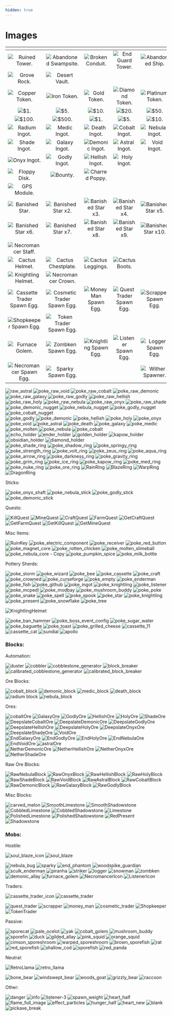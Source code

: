 ```yaml
---
hidden: true
---
```


# Images

<table data-full-width="true"><thead><tr><th align="center"></th><th align="center"></th><th align="center"></th><th align="center"></th><th align="center"></th></tr></thead><tbody><tr><td align="center"><img src="https://github.com/user-attachments/assets/2eb92e8c-cea5-4abc-9c21-1bb37642558e" alt="Ruined Tower."></td><td align="center"><img src="https://github.com/user-attachments/assets/5c0cd2b8-4e6f-4b80-a03c-643778b68f99" alt="Abandoned Swampsite."></td><td align="center"><img src="https://github.com/user-attachments/assets/4283da53-80e5-490f-9953-b1d2e499f11b" alt="Broken Conduit."></td><td align="center"><img src="https://github.com/user-attachments/assets/5343169a-ca09-4e79-b623-7efddc0a2fac" alt="End Guard Tower."></td><td align="center"><img src="https://github.com/user-attachments/assets/ecb51b78-8302-4409-b89a-e3cc08226e4b" alt="Abandoned Ship."></td></tr><tr><td align="center"><img src="https://github.com/user-attachments/assets/26f779d8-b1eb-4735-9809-2c92e026a93f" alt="Grove Rock."></td><td align="center"><img src="https://github.com/user-attachments/assets/34815cbb-7336-49bb-9ffc-adb812a142d1" alt="Desert Vault."></td><td align="center"></td><td align="center"></td><td align="center"></td></tr><tr><td align="center"><img src="https://github.com/user-attachments/assets/71902e4d-6d22-40b3-ba69-69b5b348f73e" alt="Copper Token."></td><td align="center"><img src="https://github.com/user-attachments/assets/a056b672-08e5-4100-9d6d-b5b62be61be1" alt="Iron Token."></td><td align="center"><img src="https://github.com/user-attachments/assets/38611ec4-5bcf-4443-93cc-604b57f75a40" alt="Gold Token."></td><td align="center"><img src="https://github.com/user-attachments/assets/343bd597-b2ac-46ba-85a1-b711385968ff" alt="Diamond Token."></td><td align="center"><img src="https://github.com/user-attachments/assets/289ca6f1-7042-4ad3-8499-f60b764aaaf0" alt="Platinum Token."></td></tr><tr><td align="center"><img src="https://github.com/user-attachments/assets/a1a84865-f609-49d8-857b-7ee92d84ba3d" alt="$1." data-size="original"></td><td align="center"><img src="https://github.com/user-attachments/assets/7903b464-40b1-4f0a-ab0f-c37a761fa0ff" alt="$5."></td><td align="center"><img src="https://github.com/user-attachments/assets/a01892ed-2fa7-49e2-8301-ee494a2b25ee" alt="$10."></td><td align="center"><img src="https://github.com/user-attachments/assets/85ba44bb-71c7-475f-a6df-d0bd613f5bac" alt="$20."></td><td align="center"><img src="https://github.com/user-attachments/assets/640fa861-0b1e-42ad-9cd9-8dd1a94030a4" alt="$50."></td></tr><tr><td align="center"><img src="https://github.com/user-attachments/assets/0707bc12-1f73-4ba1-86bc-2161cae9dd23" alt="$100."></td><td align="center"><img src="https://github.com/user-attachments/assets/9a099754-c655-4863-8de3-463216ce532e" alt="$500."></td><td align="center"><img src="https://github.com/user-attachments/assets/d0c4eacc-8fbf-4824-a728-db446c4d6f60" alt="$1."></td><td align="center"><img src="https://github.com/user-attachments/assets/1afd1931-8f31-44bf-9a95-2dce5e9e520d" alt="$5."></td><td align="center"><img src="https://github.com/user-attachments/assets/09134c4e-ec5a-4ad1-b54b-2aec4f24eabb" alt="$10."></td></tr><tr><td align="center"><img src="https://github.com/user-attachments/assets/53a75b18-e659-4b0e-801a-209b9bdb039b" alt="Radium Ingot."></td><td align="center"><img src="https://github.com/user-attachments/assets/43621ea1-5a1c-4853-93fd-1206f44ea315" alt="Medic Ingot."></td><td align="center"><img src="https://github.com/user-attachments/assets/f4818c7c-f8c9-4218-b546-70a6a439e4cb" alt="Death Ingot."></td><td align="center"><img src="https://github.com/user-attachments/assets/a5a960ad-9791-4325-9ff0-dd820bece694" alt="Cobalt Ingot."></td><td align="center"><img src="https://github.com/user-attachments/assets/21b0e1ab-de86-4f43-8618-453683820f4b" alt="Nebula Ingot."></td></tr><tr><td align="center"><img src="https://github.com/user-attachments/assets/98da9682-eaf5-4bb5-932c-1c12295decc7" alt="Shade Ingot."></td><td align="center"><img src="https://github.com/user-attachments/assets/894ed238-08fb-4fc7-8827-9313e596bf4f" alt="Galaxy Ingot."></td><td align="center"><img src="https://github.com/user-attachments/assets/2332c89f-38d6-4a08-944a-9421758259aa" alt="Demonic Ingot."></td><td align="center"><img src="https://github.com/user-attachments/assets/41cf9ac1-c89c-4eea-9249-76036a858251" alt="Astral Ingot."></td><td align="center"><img src="https://github.com/user-attachments/assets/790448a7-113f-413d-a389-128319f007a7" alt="Void Ingot."></td></tr><tr><td align="center"><img src="https://github.com/user-attachments/assets/637c75db-659f-4e80-b8a0-1454c23727b6" alt="Onyx Ingot."></td><td align="center"><img src="https://github.com/user-attachments/assets/0e423f55-1bf7-4893-a9c2-10b7ba3aab4b" alt="Godly Ingot."></td><td align="center"><img src="https://github.com/user-attachments/assets/e6e26a7c-8964-439e-879d-144557e277d7" alt="Hellish Ingot."></td><td align="center"><img src="https://github.com/user-attachments/assets/3e6cd2a4-3434-4f70-8255-9cd357bfb920" alt="Holy Ingot."></td><td align="center"></td></tr><tr><td align="center"><img src="https://github.com/user-attachments/assets/0fbe80d0-461d-4d9b-9e3b-bb232be4644f" alt="Floppy Disk."></td><td align="center"><img src="https://github.com/user-attachments/assets/d8bf2c01-5a2e-48d1-bee2-c0e3bda56380" alt="Bounty."></td><td align="center"><img src="https://github.com/user-attachments/assets/cce6ba2c-ab4a-4a24-a10f-573629138b25" alt="Charred Poppy."></td><td align="center"></td><td align="center"></td></tr><tr><td align="center"><img src="https://github.com/user-attachments/assets/e86a7ee9-4449-47a6-9164-6b435c473780" alt="GPS Module."></td><td align="center"></td><td align="center"></td><td align="center"></td><td align="center"></td></tr><tr><td align="center"><img src="https://github.com/user-attachments/assets/08783214-707d-4b2d-a217-01674ab56fb2" alt="Banished Star."></td><td align="center"><img src="https://github.com/user-attachments/assets/d78b3861-7b8d-441b-8e55-d47c402c9294" alt="Banished Star x2."></td><td align="center"><img src="https://github.com/user-attachments/assets/0018d60e-8b28-4d11-b867-f34c11a96150" alt="Banished Star x3."></td><td align="center"><img src="https://github.com/user-attachments/assets/dd474d7c-f659-4211-885e-3e57421a4b87" alt="Banished Star x4."></td><td align="center"><img src="https://github.com/user-attachments/assets/03016b1d-1064-4a0c-ac14-cdcd5525e64f" alt="Banished Star x5."></td></tr><tr><td align="center"><img src="https://github.com/user-attachments/assets/8b6fb450-245b-4cf0-9ade-01b882decd37" alt="Banished Star x6."></td><td align="center"><img src="https://github.com/user-attachments/assets/e46be6a6-95e6-4a01-bf93-b449fa7a87ac" alt="Banished Star x7."></td><td align="center"><img src="https://github.com/user-attachments/assets/81aeeb92-520d-4bc1-9502-f9ab6a02ec2f" alt="Banished Star x8."></td><td align="center"><img src="https://github.com/user-attachments/assets/e81dc80e-7c6a-4df4-8851-558d8c2ff173" alt="Banished Star x9."></td><td align="center"><img src="https://github.com/user-attachments/assets/19e1c60f-2ffa-4f0e-969d-d9adb5cacf4b" alt="Banished Star x10."></td></tr><tr><td align="center"><img src="https://github.com/user-attachments/assets/7767df33-d254-42bd-bedd-341ecf4ef2a3" alt=""></td><td align="center"></td><td align="center"></td><td align="center"></td><td align="center"></td></tr><tr><td align="center"><img src="https://github.com/user-attachments/assets/455a60a4-97f6-4aab-bbed-b7270c231835" alt="Necromancer Staff."></td><td align="center"></td><td align="center"></td><td align="center"></td><td align="center"></td></tr><tr><td align="center"><img src="https://github.com/user-attachments/assets/850e08c0-abce-4a21-a1fd-436e074c7696" alt="Cactus Helmet."></td><td align="center"><img src="https://github.com/user-attachments/assets/8967ca1c-a60f-4381-8d36-5e2064d856c9" alt="Cactus Chestplate."></td><td align="center"><img src="https://github.com/user-attachments/assets/890240ab-05c7-42da-9aca-e7036a3c4536" alt="Cactus Leggings."></td><td align="center"><img src="https://github.com/user-attachments/assets/852a986f-8edd-4d9a-a62a-299b17922e02" alt="Cactus Boots."></td><td align="center"></td></tr><tr><td align="center"><img src="https://github.com/user-attachments/assets/8111c426-ab44-45ce-9c07-58e80a288964" alt="Knightling Helmet."></td><td align="center"><img src="https://github.com/user-attachments/assets/f4ee359f-7a23-44ba-8981-6c5bbdac1725" alt="Necromancer Crown."></td><td align="center"></td><td align="center"></td><td align="center"></td></tr><tr><td align="center"><img src="https://github.com/user-attachments/assets/321a7cbd-75fc-4479-91d2-a69fb57689fa" alt="Cassette Trader Spawn Egg."></td><td align="center"><img src="https://github.com/user-attachments/assets/6d4a7fae-289d-4d1c-a406-7bca180005b8" alt="Cosmetic Trader Spawn Egg."></td><td align="center"><img src="https://github.com/user-attachments/assets/74cc0e12-4b94-459b-8c1a-f106825b7108" alt="Money Man Spawn Egg."></td><td align="center"><img src="https://github.com/user-attachments/assets/3fd6dd17-c5f9-471a-873e-57eb1c6a94a2" alt="Quest Trader Spawn Egg."></td><td align="center"><img src="https://github.com/user-attachments/assets/3d3bae55-466f-48fc-81bc-20748a5ff5f8" alt="Scrapper Spawn Egg."></td></tr><tr><td align="center"><img src="https://github.com/user-attachments/assets/750db759-30dd-4ce3-b600-63e65218d470" alt="Shopkeeper Spawn Egg."></td><td align="center"><img src="https://github.com/user-attachments/assets/a6ba4018-5f52-4dc3-977e-df9b367a4f02" alt="Token Trader Spawn Egg."></td><td align="center"></td><td align="center"></td><td align="center"></td></tr><tr><td align="center"><img src="https://github.com/user-attachments/assets/928dc5bb-5e1a-4c1d-a92c-309b8e397a9a" alt="Furnace Golem."></td><td align="center"><img src="https://github.com/user-attachments/assets/87aa0be8-5f73-48a3-a97f-2505d820ff3e" alt="Zombken Spawn Egg."></td><td align="center"><img src="https://github.com/user-attachments/assets/7616c6a0-401e-48d4-a430-0b6fd5c3639f" alt="Knightling Spawn Egg."></td><td align="center"><img src="https://github.com/user-attachments/assets/975858ae-55f0-4f3f-8942-cd18a249b89e" alt="Listener Spawn Egg."></td><td align="center"><img src="https://github.com/user-attachments/assets/538aff43-f2f3-4405-836b-d1597817bf9c" alt="Logger Spawn Egg."></td></tr><tr><td align="center"><img src="https://github.com/user-attachments/assets/7d309a9f-b2ea-478e-a000-a17ff0fcb667" alt="Necromancer Spawn Egg."></td><td align="center"><img src="https://github.com/user-attachments/assets/ab72d6e0-1e5e-4463-bc75-23df6406a2a7" alt="Sparky Spawn Egg."></td><td align="center"></td><td align="center"></td><td align="center"><img src="https://github.com/user-attachments/assets/94e903b2-7c38-477c-a5aa-ac6df0f9a455" alt="Wither Spawner."></td></tr></tbody></table>



<div data-full-width="true"><img src="https://github.com/user-attachments/assets/27891a4d-5b2c-4aef-9b1f-0626acd7e443" alt="raw_astral"> <img src="https://github.com/user-attachments/assets/3ce048b9-eeba-4f16-b798-7d64c64d8019" alt="poke_raw_void"> <img src="https://github.com/user-attachments/assets/7148a15d-59ed-4a2b-81aa-f031d3d5ef55" alt="poke_raw_cobalt"> <img src="https://github.com/user-attachments/assets/15d1b338-ccaf-4ea1-9d37-77eef8aba21d" alt="poke_raw_demonic"> <img src="https://github.com/user-attachments/assets/f36294fc-0e70-42c3-b7ac-f2d2bef79623" alt="poke_raw_galaxy"> <img src="https://github.com/user-attachments/assets/2a203cab-9df5-4865-8ac9-69f02ee1c415" alt="poke_raw_godly"> <img src="https://github.com/user-attachments/assets/38701246-68fb-49d2-b6da-e00baeed17d8" alt="poke_raw_hellish"> <img src="https://github.com/user-attachments/assets/4ac06344-cea1-4c4b-a735-dc9d479805c2" alt="poke_raw_holy"> <img src="https://github.com/user-attachments/assets/27d0d1a6-0c75-453b-bd55-0daf466dd02e" alt="poke_raw_nebula"> <img src="https://github.com/user-attachments/assets/b42c5751-3402-4724-9a55-b545444cc5b7" alt="poke_raw_onyx"> <img src="https://github.com/user-attachments/assets/53eb112e-1ed9-4e09-9b09-f4f2206461ef" alt="poke_raw_shade"></div>

<div data-full-width="true"><img src="https://github.com/user-attachments/assets/a3d02a19-dcad-4c20-acac-39ae7761c855" alt="poke_demonic_nugget"> <img src="https://github.com/user-attachments/assets/8a9b549c-7be4-40a6-b91a-e52d4bc316e6" alt="poke_nebula_nugget"> <img src="https://github.com/user-attachments/assets/7af8515a-ad1b-4b05-b0c2-57b220938e75" alt="poke_godly_nugget"> <img src="https://github.com/user-attachments/assets/8cdeb228-b758-4b2c-873a-208cf8bcdc77" alt="poke_cobalt_nugget"></div>

<div data-full-width="true"><img src="https://github.com/user-attachments/assets/10deb511-7690-4f33-85cb-08dbaa6850b3" alt="poke_godly"> <img src="https://github.com/user-attachments/assets/4a58e30f-0f3b-4a71-9ffa-97d8257b4038" alt="poke_demonic"> <img src="https://github.com/user-attachments/assets/f97b86e7-a909-4350-a4a5-ab6296aea67c" alt="poke_hellish"> <img src="https://github.com/user-attachments/assets/af3c03d9-d11b-4fe4-9284-d4fb1451ed2c" alt="poke_holy"> <img src="https://github.com/user-attachments/assets/9fbada47-b090-4b56-a50c-9e83343b2c3e" alt="poke_onyx"> <img src="https://github.com/user-attachments/assets/dac66eaf-d083-43e2-93a6-c7ada66124c8" alt="poke_void"> <img src="https://github.com/user-attachments/assets/e5f27edf-429f-4fe7-a11e-34e498e0bb8b" alt="poke_astral"> <img src="https://github.com/user-attachments/assets/54c35055-0c1d-41aa-9c41-5ebbf6558149" alt="poke_death"> <img src="https://github.com/user-attachments/assets/91e05169-43be-4ea2-874b-4648548dcf5f" alt="poke_galaxy"> <img src="https://github.com/user-attachments/assets/4d76818f-0c13-4de9-846d-90094d966173" alt="poke_medic"> <img src="https://github.com/user-attachments/assets/ed575ad7-5411-40a0-971a-99affaaf7d28" alt="poke_molten"> <img src="https://github.com/user-attachments/assets/7a4a98d9-c2a4-4218-b37d-3351dee2b6c2" alt="poke_nebula"> <img src="https://github.com/user-attachments/assets/e58f477e-f83e-462f-86f8-48883f72b861" alt="poke_cobalt"></div>

<div data-full-width="true"><img src="https://github.com/user-attachments/assets/1a73ccd0-fc5d-457f-a5bc-f3206dec7afd" alt="echo_holder"> <img src="https://github.com/user-attachments/assets/a6ee6653-c855-4657-9a5c-e10bb7b81ade" alt="ender_holder"> <img src="https://github.com/user-attachments/assets/f55ef824-6a4d-471b-9af7-4fd67f2299e0" alt="golden_holder"> <img src="https://github.com/user-attachments/assets/e083a07c-ca9f-4e88-94df-c13cf43f2ddc" alt="kapow_holder"> <img src="https://github.com/user-attachments/assets/877144fc-9525-4479-8974-f1353fb1ca52" alt="obsidian_holder"> <img src="https://github.com/user-attachments/assets/67ae712c-5fb3-44a4-99a4-f388681ec13d" alt="diamond_holder"></div>

<div data-full-width="true"><img src="https://github.com/user-attachments/assets/4a1d32b4-e361-48c0-8ea1-3c0533cd4909" alt="poke_shade_ring"> <img src="https://github.com/user-attachments/assets/f8ff245a-f7dc-4cda-90b7-2fbcb05b64bc" alt="poke_shadow_ring"> <img src="https://github.com/user-attachments/assets/059b3bfe-dafa-476e-9674-e2e6f00919f9" alt="poke_springy_ring"> <img src="https://github.com/user-attachments/assets/229fef00-ee31-4bca-a49e-779256ad814b" alt="poke_strength_ring"> <img src="https://github.com/user-attachments/assets/75f0c50d-9876-4485-a46a-785d7daa88ba" alt="poke_volt_ring"> <img src="https://github.com/user-attachments/assets/9d26abb3-4520-492e-a70e-6088dc0f736f" alt="poke_zeus_ring"> <img src="https://github.com/user-attachments/assets/4c3e1893-668f-414b-9e0d-43c4d143db19" alt="poke_aqua_ring"> <img src="https://github.com/user-attachments/assets/fcd1ed3f-cb33-45c3-9b30-6fca5c3529a0" alt="poke_arrow_ring"> <img src="https://github.com/user-attachments/assets/b988702b-a469-498a-a34a-bf169d02a8c8" alt="poke_darkness_ring"> <img src="https://github.com/user-attachments/assets/4ef0184a-8322-48f6-8877-33612d64210a" alt="poke_gravity_ring"> <img src="https://github.com/user-attachments/assets/b93edaa1-5574-4272-8b65-e94d471f8011" alt="poke_grim_ring"> <img src="https://github.com/user-attachments/assets/02da2564-cafe-4c56-b140-c9bae95997ba" alt="poke_ice_ring"> <img src="https://github.com/user-attachments/assets/84a0b0d3-28a8-458c-9897-6f6302bcec97" alt="poke_kapow_ring"> <img src="https://github.com/user-attachments/assets/79215e83-90b4-452c-9651-ba7c95b86eb8" alt="poke_med_ring"> <img src="https://github.com/user-attachments/assets/d3a0f6ba-7697-4a46-9db1-98a31ff9d4f3" alt="poke_nuke_ring"> <img src="https://github.com/user-attachments/assets/03ca69b9-0b12-4b37-ace1-cf83bda706ca" alt="poke_ore_ring"> <img src="https://github.com/user-attachments/assets/a36355a5-c64d-4093-858d-c9aab64038ab" alt="RainRing"> <img src="https://github.com/user-attachments/assets/31a202b2-b9dc-4fac-960e-0930c24a2ed4" alt="BlazeRing"> <img src="https://github.com/user-attachments/assets/f968dcda-9871-49a0-a208-b49f519ed9ca" alt="WarpRing"> <img src="https://github.com/user-attachments/assets/f928dfcb-abe1-4446-ab9b-e1f01bbc512e" alt="DragonRing"></div>

Sticks:

<div data-full-width="true"><img src="https://github.com/user-attachments/assets/a3414dac-2ab0-4f48-9401-e1724dc29e06" alt="poke_onyx_shaft"> <img src="https://github.com/user-attachments/assets/35eabd0d-edb3-4a69-9890-d02d3674dd6d" alt="poke_nebula_stick"> <img src="https://github.com/user-attachments/assets/ee155826-bf49-494d-8d64-b2c330db0604" alt="poke_godly_stick"> <img src="https://github.com/user-attachments/assets/5588ec3a-5ad1-4b31-b10b-21bc955034b3" alt="poke_demonic_stick"></div>

Quests:

<div data-full-width="true"><img src="https://github.com/user-attachments/assets/9e31ecd4-8d75-4aa5-bbdc-fd12405a6916" alt="KillQuest"> <img src="https://github.com/user-attachments/assets/4016125d-db95-40f1-ada3-06990168ac86" alt="MineQuest"> <img src="https://github.com/user-attachments/assets/e2fed163-9b58-4314-8f19-c026581aa0dd" alt="CraftQuest"> <img src="https://github.com/user-attachments/assets/6d109603-643a-48be-a447-f261da15d1b6" alt="FarmQuest"> <img src="https://github.com/user-attachments/assets/1a8910ab-b4c3-4c4b-afec-d6d21ac716a8" alt="GetCraftQuest"> <img src="https://github.com/user-attachments/assets/2df45f44-4451-4497-9ac4-c4dad3c63197" alt="GetFarmQuest"> <img src="https://github.com/user-attachments/assets/73bf5dab-49dd-404a-9e48-4f2389960cf4" alt="GetKillQuest"> <img src="https://github.com/user-attachments/assets/3ceaaa58-43d4-4f70-a35d-aa47cc859159" alt="GetMineQuest"></div>

Misc Items:

<div data-full-width="true"><img src="https://github.com/user-attachments/assets/f1bc0edd-5af4-4ad8-b33c-d2f2ac52882b" alt="RuinKey"> <img src="https://github.com/user-attachments/assets/74fc7c8a-64ec-44e5-b227-588b7485a088" alt="poke_electric_component"> <img src="https://github.com/user-attachments/assets/d5e4412f-b092-413f-99d9-a9e09033cd29" alt="poke_receiver"> <img src="https://github.com/user-attachments/assets/fc83789b-3243-493e-8d39-eef443cd0653" alt="poke_red_button"> <img src="https://github.com/user-attachments/assets/1f634ad3-89be-4c1b-a221-e0c713fe2aa2" alt="poke_magnet_core"> <img src="https://github.com/user-attachments/assets/34d03e37-9cd2-4047-b7cf-a83b0ce93f99" alt="poke_rotten_chicken"> <img src="https://github.com/user-attachments/assets/e13f83a8-b0d5-47ed-bd3d-9623c9a5fab5" alt="poke_molten_slimeball"> <img src="https://github.com/user-attachments/assets/057890f5-7558-4ffa-bba9-40c022d46622" alt="poke_nebula_core - Copy"> <img src="https://github.com/user-attachments/assets/a96961e2-9018-4f25-bcc5-811abff55a78" alt="poke_pumpkin_spice"> <img src="https://github.com/user-attachments/assets/ab064ff8-ecab-4101-b7e7-a7ec210c4788" alt="poke_milk_bottle"></div>

Pottery Sherds:

<div data-full-width="true"><img src="https://github.com/user-attachments/assets/6d9ffac7-ce19-487b-b511-3973f211446f" alt="poke_storm"> <img src="https://github.com/user-attachments/assets/d7e84687-9b57-46cf-b3fb-efcd8abdd4d8" alt="poke_wizard"> <img src="https://github.com/user-attachments/assets/327c9ff6-83c8-40d6-9846-adf61a689954" alt="poke_bee"> <img src="https://github.com/user-attachments/assets/c51d3165-1d65-4379-8ba5-9bba09e201c0" alt="poke_cassette"> <img src="https://github.com/user-attachments/assets/da820c5d-de4b-4737-9ff6-fd216a26728b" alt="poke_craft"> <img src="https://github.com/user-attachments/assets/403e5439-0251-4f71-a74e-21c63652133c" alt="poke_crowned"> <img src="https://github.com/user-attachments/assets/10f33fcb-305e-4824-a2b3-8f5e22630b5c" alt="poke_curseforge"> <img src="https://github.com/user-attachments/assets/3cf2195d-be7c-4c99-8d40-6e3291ae974e" alt="poke_empty"> <img src="https://github.com/user-attachments/assets/f845f679-a5fb-4dc9-9d79-d26cbac1e01a" alt="poke_enderman"> <img src="https://github.com/user-attachments/assets/4cad8dfd-b4d7-4db4-ad0b-6be633700dcd" alt="poke_fish"> <img src="https://github.com/user-attachments/assets/424cafb4-d1e3-42a4-b8fd-e79d93ad03ed" alt="poke_github"> <img src="https://github.com/user-attachments/assets/6f9556af-6538-4bf0-8e43-7233b7d5d46a" alt="poke_ingot"> <img src="https://github.com/user-attachments/assets/074cd50d-8eb1-47ea-bb64-4331a4cadeb0" alt="poke_knightling"> <img src="https://github.com/user-attachments/assets/2a438f8f-4a2d-4dd3-b5f8-f35cdfed9288" alt="poke_listener"> <img src="https://github.com/user-attachments/assets/6930e1a8-4086-4747-acd3-792c14fe47c1" alt="poke_mcpedl"> <img src="https://github.com/user-attachments/assets/93427291-9343-4da2-9bca-5eeca1128e04" alt="poke_modbay"> <img src="https://github.com/user-attachments/assets/990bd85b-4b5c-4a42-8a62-57a60c0cb0fa" alt="poke_mushroom_buddy"> <img src="https://github.com/user-attachments/assets/1cc7dd0a-9b4e-4fa9-a368-0e726cc01cb8" alt="poke_poke"> <img src="https://github.com/user-attachments/assets/9e3df67d-5067-4fc2-a2da-498b7595a331" alt="poke_snake"> <img src="https://github.com/user-attachments/assets/ffb28058-732b-4b96-9bb6-8327ff2f9873" alt="poke_spell"> <img src="https://github.com/user-attachments/assets/5ecfb098-a454-42ea-804f-03537ecbe44f" alt="poke_spook"> <img src="https://github.com/user-attachments/assets/0eab2ff3-ca98-4521-8fd3-70d1940b1da0" alt="poke_star"> <img src="https://github.com/user-attachments/assets/ecf8890d-bcd7-40fe-a234-bae304578bc9" alt="poke_knightling"> <img src="https://github.com/user-attachments/assets/b5d48316-3453-4ba5-a1d6-bc7a1db5188e" alt="poke_present"> <img src="https://github.com/user-attachments/assets/85dafcd5-7833-4793-9c7a-9ddd089fc4b5" alt="poke_snowflake"> <img src="https://github.com/user-attachments/assets/8a675011-fce8-4c65-b162-4c79a294ec79" alt="poke_tree"></div>

![KnightlingHelmet](https://github.com/user-attachments/assets/8111c426-ab44-45ce-9c07-58e80a288964)

<div data-full-width="true"><img src="https://github.com/user-attachments/assets/9d9cce25-0d83-4086-9e74-0f97c52190d4" alt="poke_ban_hammer"> <img src="https://github.com/user-attachments/assets/a7627a43-c3d4-4924-8a95-c87394c7d164" alt="poke_boss_event_config"> <img src="https://github.com/user-attachments/assets/81d985f3-0c44-468e-ba2e-65c26664b823" alt="poke_sugar_water"> <img src="https://github.com/user-attachments/assets/faa23787-87a1-4aee-8d45-01ec89b1e3d2" alt="poke_baguette"> <img src="https://github.com/user-attachments/assets/32798c35-58b5-420e-920e-2d6ee12c84aa" alt="poke_toast"> <img src="https://github.com/user-attachments/assets/a4aa7585-f950-4da9-9cee-e5a5d421b66b" alt="poke_grilled_cheese"> <img src="https://github.com/user-attachments/assets/2899fc15-710e-4530-a3f3-17b87699a2a6" alt="cassette_11"> <img src="https://github.com/user-attachments/assets/34b07696-af86-4a48-bf19-a97ab0dc4516" alt="cassette_cat"> <img src="https://github.com/user-attachments/assets/c239d81f-8290-4661-a140-45ada10d53de" alt="sundial"> <img src="https://github.com/user-attachments/assets/3d12db84-a7f5-40a4-99be-4659a23bc287" alt="apollo"></div>

### Blocks:

Automation:

<div data-full-width="true"><img src="https://github.com/user-attachments/assets/8ee539e5-315e-4aa7-8a8d-ada4f3b1fa31" alt="duster"> <img src="https://github.com/user-attachments/assets/706de320-8301-454e-b64d-871aadf2d8fd" alt="cobbler"> <img src="https://github.com/user-attachments/assets/34cb4b48-f320-41d3-a8aa-68b6f2bb7bb2" alt="cobblestone_generator"> <img src="https://github.com/user-attachments/assets/59e91e4a-dab2-4e5f-806e-1af64adc4099" alt="block_breaker"> <img src="https://github.com/user-attachments/assets/9051e0cd-612d-415a-863c-81739eadbee8" alt="calibrated_cobblestone_generator"> <img src="https://github.com/user-attachments/assets/02ae54a7-e8a3-4888-b37e-b83721e6ab63" alt="calibrated_block_breaker"></div>

Ore Blocks:

<div data-full-width="true"><img src="https://github.com/user-attachments/assets/4a13c762-0f6f-40af-84e8-d50db1294a5d" alt="cobalt_block"> <img src="https://github.com/user-attachments/assets/e550ae03-d155-4182-bea5-16e7cbbce30f" alt="demonic_block"> <img src="https://github.com/user-attachments/assets/28cf0752-7ccd-4aa4-91bf-4987fb9da51c" alt="medic_block"> <img src="https://github.com/user-attachments/assets/af642063-35e7-4d6f-946b-81bc19c7dd98" alt="death_block"> <img src="https://github.com/user-attachments/assets/fe0ea111-53b9-4b17-afed-e5873cf4a3a7" alt="radium block"> <img src="https://github.com/user-attachments/assets/d7998150-2531-4071-91d8-5210c8bc5795" alt="nebula_block"></div>

Ores:

<div data-full-width="true"><img src="https://github.com/user-attachments/assets/b764cf3c-bec6-4819-9412-f69c94e783e5" alt="cobaltOre"> <img src="https://github.com/user-attachments/assets/9effb38f-b9b3-418b-9d55-f0a67f795e80" alt="GalaxyOre"> <img src="https://github.com/user-attachments/assets/fd5d887d-09cb-4ba4-a89a-2b7e34de271b" alt="GodlyOre"> <img src="https://github.com/user-attachments/assets/f4a2afe9-f3e4-49b7-a502-86d4ec3fbde6" alt="HellishOre"> <img src="https://github.com/user-attachments/assets/de2806df-f02f-4b41-936c-103188283016" alt="HolyOre"> <img src="https://github.com/user-attachments/assets/56b2db0d-ae78-472a-8a90-568af9762b1a" alt="ShadeOre"></div>

<div data-full-width="true"><img src="https://github.com/user-attachments/assets/8358f27d-dcc5-48c1-b9b8-ed6a006f53d2" alt="DeepslateCobaltOre"> <img src="https://github.com/user-attachments/assets/3a504ca0-f0e8-4d24-af8b-8d7c65985827" alt="DeepslateDemonicOre"> <img src="https://github.com/user-attachments/assets/cff3ee32-aff0-4504-b148-58e5728a0e54" alt="DeepslateGodlyOre"> <img src="https://github.com/user-attachments/assets/6cc28f0e-7286-44e4-b39d-41d9c5fb2697" alt="DeepslateHellishOre"> <img src="https://github.com/user-attachments/assets/db2140db-3310-4861-b732-c7852cd9a185" alt="DeepslateHolyOre"> <img src="https://github.com/user-attachments/assets/46fdf310-c125-47d5-856e-80f7a949b139" alt="DeepslateOnyxOre"> <img src="https://github.com/user-attachments/assets/26c8ac65-df89-4f33-9170-0e0f1dec2bef" alt="DeepslateShadeOre"> <img src="https://github.com/user-attachments/assets/72da1935-3366-4a5c-96d1-4bc57c148b43" alt="VoidOre"></div>

<div data-full-width="true"><img src="https://github.com/user-attachments/assets/2d6b70fd-202b-4f0c-89bb-9fa4ca6dce87" alt="EndGalaxyOre"> <img src="https://github.com/user-attachments/assets/9f7a6d96-696d-46cf-9e92-d579741a6898" alt="EndGodlyOre"> <img src="https://github.com/user-attachments/assets/da498772-e7fc-4eab-92f6-823740c79c94" alt="EndHolyOre"> <img src="https://github.com/user-attachments/assets/c683db91-e731-4885-8266-ce6e188303f5" alt="EndNebulaOre"> <img src="https://github.com/user-attachments/assets/5eb0754a-8b2f-4c0c-b30f-ac2dc1720031" alt="EndVoidOre"> <img src="https://github.com/user-attachments/assets/d2d358bf-1649-4a69-93d1-860b5c3e533f" alt="astralOre"></div>

<div data-full-width="true"><img src="https://github.com/user-attachments/assets/8bcceeb2-2e8d-477f-95e5-63cf511f3689" alt="NetherDemonicOre"> <img src="https://github.com/user-attachments/assets/157d98cc-8250-42e6-aa32-7eff118ec5f1" alt="NetherHellishOre"> <img src="https://github.com/user-attachments/assets/8d0a62bb-c3ff-42db-9e2b-598d886dea1a" alt="NetherOnyxOre"> <img src="https://github.com/user-attachments/assets/beec0061-a11b-4e5d-9a50-f447b5d75274" alt="NetherShadeOre"></div>

Raw Ore Blocks:

<div data-full-width="true"><img src="https://github.com/user-attachments/assets/160e5d54-b32e-4b78-9d75-676e05f591f0" alt="RawNebulaBlock"> <img src="https://github.com/user-attachments/assets/e3c374e2-266f-4532-818c-a9e225bc74ae" alt="RawOnyxBlock"> <img src="https://github.com/user-attachments/assets/c7dfe120-db74-45f5-bd58-416745dfd18b" alt="RawHellishBlock"> <img src="https://github.com/user-attachments/assets/b6e9fe92-93ba-4fb5-a4fc-362f5a7cd7ea" alt="RawHolyBlock"> <img src="https://github.com/user-attachments/assets/dd33c85d-d0d6-4078-bef7-ee007cc7731c" alt="RawShadeBlock"> <img src="https://github.com/user-attachments/assets/747e33df-a17c-402a-be00-e5662a1fb4af" alt="RawVoidBlock"> <img src="https://github.com/user-attachments/assets/0fbdda80-41e4-4426-aa6d-017f0456eeae" alt="RawAstralBlock"> <img src="https://github.com/user-attachments/assets/ad2a2a10-b2fc-45fd-ad62-a1c0765e5ee0" alt="RawCobaltBlock"> <img src="https://github.com/user-attachments/assets/43617968-5e4a-4cd7-b2e0-b44deeec55d0" alt="RawDemonicBlock"> <img src="https://github.com/user-attachments/assets/88aab0b1-c76b-436e-9c83-4e4abf01460e" alt="RawGalaxyBlock"> <img src="https://github.com/user-attachments/assets/1f7add1a-6a72-47bc-83b6-795e4bd7301e" alt="RawGodlyBlock"></div>

Misc Blocks:

<div data-full-width="true"><img src="https://github.com/user-attachments/assets/d6eef8f5-1125-495a-9d90-72e20d2d7e64" alt="carved_melon"> <img src="https://github.com/user-attachments/assets/87fa69a8-7745-4de6-94a1-6060aac3f52b" alt="SmoothLimestone"> <img src="https://github.com/user-attachments/assets/cebe1a06-7d89-449b-8bdd-b568afa96a70" alt="SmoothShadowstone"> <img src="https://github.com/user-attachments/assets/6486505d-81ca-429e-bfce-efaf6951d131" alt="CobbledLimestone"> <img src="https://github.com/user-attachments/assets/e2de3a29-7821-4724-8fc7-cb7d1a1a653d" alt="CobbledShadowstone"> <img src="https://github.com/user-attachments/assets/f21c9fa8-4c50-43a5-af34-6beb59583755" alt="Limestone"> <img src="https://github.com/user-attachments/assets/bb3554f0-b399-4f50-8e8b-045783fbb0a9" alt="PolishedLimestone"> <img src="https://github.com/user-attachments/assets/3f57df91-191f-4644-8b1b-73ce8d3d6ec5" alt="PolishedShadowstone"> <img src="https://github.com/user-attachments/assets/1bb9cac2-5c5d-44fc-9ad8-7e3934d76f5c" alt="RedPresent"> <img src="https://github.com/user-attachments/assets/a34717d6-44f3-487a-b8c2-12633a98c3fd" alt="Shadowstone"></div>

### Mobs:

Hostile:

![soul\_blaze\_icon](https://github.com/user-attachments/assets/006c02eb-0cef-4288-a074-ad3a1771f1d7) ![soul\_blaze](https://github.com/user-attachments/assets/2169f5c1-d358-4969-9c97-bc1e52d0169b)

![nebula\_bug](https://github.com/user-attachments/assets/67865697-1f10-48c2-a6fa-f8f0709bea94) ![sparky](https://github.com/user-attachments/assets/4f0f486f-3fc3-4bbf-a1c6-3535293ad58d) ![end\_phantom](https://github.com/user-attachments/assets/2fbf122b-3f93-467e-95a6-78db6eaa7ca4) ![woodspike\_guardian](https://github.com/user-attachments/assets/7050fe43-68c1-4e6d-9b7c-e647287c029f) ![sculk\_enderman](https://github.com/user-attachments/assets/af6ad833-936f-41e8-8950-626e8c20261e) ![piranha](https://github.com/user-attachments/assets/5afd9bb2-e783-47b6-8f53-ae803a215542) ![striker](https://github.com/user-attachments/assets/dd6ddd88-a93f-4fd0-af0e-c56320652923) ![logger](https://github.com/user-attachments/assets/f6faa954-9386-48c6-94e1-2adcdd984d5b) ![snowman](https://github.com/user-attachments/assets/d60b5c1b-df1a-4cc9-8db6-4e91b18d22f3) ![zombken](https://github.com/user-attachments/assets/6d5e0b3a-d887-4827-bcf3-ea47911a95b1) ![demonic\_allay](https://github.com/user-attachments/assets/20dc2cb0-8d87-4157-8db3-bae28ef15b64) ![furnace\_golem](https://github.com/user-attachments/assets/f1651577-a289-4d58-aed9-e402f0f202d1) ![NecromancerIcon](https://github.com/user-attachments/assets/e973bed3-8e5f-4945-857f-b09595f91817) ![ListenerIcon](https://github.com/user-attachments/assets/f97af77c-129d-411d-9802-fc9a78c7bcd0)

Traders:

![cassette\_trader\_icon](https://github.com/user-attachments/assets/de1365f6-2eac-498b-98d7-e391fb69cc00) ![cassette\_trader](https://github.com/user-attachments/assets/378c83d0-c315-4064-9951-f3017f39ba4c)

![quest\_trader](https://github.com/user-attachments/assets/d0a43b43-6674-49e0-a044-aae613584891) ![scrapper](https://github.com/user-attachments/assets/67ed9674-d15b-4ee5-9757-22c486b17bf1) ![money\_man](https://github.com/user-attachments/assets/b8730220-4755-4ead-a51c-da527ff5f245) ![cosmetic\_trader](https://github.com/user-attachments/assets/0856c7e2-92d2-4860-9abd-b9fe8171266b) ![Shopkeeper](https://github.com/user-attachments/assets/adc1c7b5-4611-4b54-b1a4-1fcaafe6c896) ![TokenTrader](https://github.com/user-attachments/assets/30c5b799-c00c-4ecd-b540-59b99cce7cbe)

Passive:

![sporecat](https://github.com/user-attachments/assets/15ba3571-0d2f-4161-ab74-d551529a8cc2) ![pale\_ocelot](https://github.com/user-attachments/assets/b14a65ed-70d5-42c1-ac91-19f03d1b8380) ![yak](https://github.com/user-attachments/assets/913cafd7-a0da-4811-a952-b59008e739ea) ![cobalt\_golem](https://github.com/user-attachments/assets/f28c4097-c993-4396-b98e-615eddc837c5) ![mushroom\_buddy](https://github.com/user-attachments/assets/12e1e85c-c52f-4bad-a271-8da7520d749e) ![sporefin](https://github.com/user-attachments/assets/a910191a-9013-4284-800e-9edf0a014fef) ![duck](https://github.com/user-attachments/assets/9da7c109-02b1-4f17-a936-588bc22343d2) ![gilded\_allay](https://github.com/user-attachments/assets/622e6b0a-d124-4a2d-bbe8-5c435c69e19f) ![pink\_squid](https://github.com/user-attachments/assets/cf5d51fd-791c-444f-a001-31851b5985f3) ![orange\_squid](https://github.com/user-attachments/assets/9626ecf6-7ccf-49dd-a5c0-ca97e4ca2383) ![cimson\_sporeshroom](https://github.com/user-attachments/assets/18e7eb1b-3c6f-4959-8cf9-c0bca1ba08c8) ![warped\_sporeshroom](https://github.com/user-attachments/assets/92b2910f-e79f-4da6-a9eb-b99341d94444) ![brown\_sporefish](https://github.com/user-attachments/assets/ece25b7a-a6d2-489a-b305-a6531dda0e58) ![rat](https://github.com/user-attachments/assets/a9c0bd82-46ac-4cca-8164-5fd90f9602b8) ![red\_sporefish](https://github.com/user-attachments/assets/b443b25c-5d39-4fe7-8b81-3c17efc9f854) ![shallow\_cod](https://github.com/user-attachments/assets/b600adca-7602-4a5f-bee8-0b2d4ed373ec) ![sporefish](https://github.com/user-attachments/assets/0fdbd375-430c-466c-8eb8-4b955a57521d) ![red\_panda](https://github.com/user-attachments/assets/d8bd515a-aed1-4c8c-8141-c081cba6dc64)

Neutral:

![RetroLlama](https://github.com/user-attachments/assets/f589f872-14e5-4115-bc6a-f907197bde17) ![retro\_llama](https://github.com/user-attachments/assets/ec40b650-009e-4400-b208-35a2107a284f)

![bone\_bear](https://github.com/user-attachments/assets/776c6c75-03a5-4d40-a598-9273ee9c7e22) ![windswept\_bear](https://github.com/user-attachments/assets/3c11129f-afe5-47b0-93bd-15dd3cfdc021) ![woods\_goat](https://github.com/user-attachments/assets/f333f8ac-062d-4ccb-b962-1aa5e594b96c) ![grizzly\_bear](https://github.com/user-attachments/assets/1cf87e82-4c31-4713-ad68-7360fde40def) ![raccoon](https://github.com/user-attachments/assets/6b2ba129-7ce5-4131-891a-9a8c124bb7d8)

Other:

![danger](https://github.com/user-attachments/assets/ed1f8986-3b2c-426b-b254-a93c49325041) ![info](https://github.com/user-attachments/assets/b8d42881-26e5-4398-93ed-aae49ad4d312) ![listener-3](https://github.com/user-attachments/assets/26b9f589-deaa-4abe-9f10-67df02e6aa1d) ![spawn\_weight](https://github.com/user-attachments/assets/04d33e72-a6ea-47f5-a5ea-76970841feec) ![heart\_half](https://github.com/user-attachments/assets/d2f17419-6ecf-4657-8385-4b661e187c3d) ![flame\_full\_image](https://github.com/user-attachments/assets/2033baae-dc33-4acd-a5a3-52e549146bea) ![effect\_particles](https://github.com/user-attachments/assets/53329be8-f7e5-4c01-b7e4-a27b567c7998) ![hunger\_half](https://github.com/user-attachments/assets/f6b2ec5f-ab15-45ef-88ca-d5a9bde69ea3) ![heart\_new](https://github.com/user-attachments/assets/d579487f-a02f-4807-b80e-a10225154437) ![blank](https://github.com/ItsMePok/PFE/assets/136857747/539f7ffa-6950-4eb0-9333-9a4bff3b15de) ![pickaxe\_break](https://github.com/user-attachments/assets/d1e653c0-4330-48e7-afc4-19c7eb52cb95)
